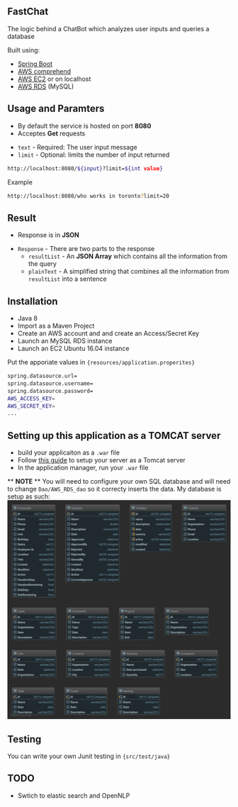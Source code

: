 ## FastChat

The logic behind a ChatBot which analyzes user inputs and queries a database

Built using:
  - [Spring Boot][SpringBoot]
  - [AWS comprehend][Comprehend]
  - [AWS EC2][EC2] or on localhost
  - [AWS RDS][RDS] (MySQL)

## Usage and Paramters
  - By default the service is hosted on port **8080**
  - Acceptes **Get** requests
  * `text` - Required: The user input message
  * `limit` - Optional: limits the number of input returned
```sh
http://localhost:8080/${input}?limit=${int value}
```
Example
```sh
http://localhost:8080/who works in toronto?limit=20
```
## Result
  - Response is in **JSON**
* `Response` - There are two parts to the response
  * `resultList` - An **JSON Array** which contains all the information from the query
  * `plainText` - A simplified string that combines all the information from `resultList` into a sentence



## Installation
  - Java 8
  - Import as a Maven Project
  - Create an AWS account and and create an Access/Secret Key
  - Launch an MySQL RDS instance
  - Launch an EC2 Ubuntu 16.04 instance

Put the apporiate values in  `{resources/application.properites}`

  ```sh
spring.datasource.url=
spring.datasource.username=
spring.datasource.password=
AWS_ACCESS_KEY=
AWS_SECRET_KEY=
...
```

## Setting up this application as a TOMCAT server
  - build your applicaiton as a `.war` file
  - Follow [this guide][setupTomcat] to setup your server as a Tomcat server
  - In the application manager, run your `.war` file

** **NOTE** **
You will need to configure your own SQL database and will need to change `Dao/AWS_RDS_dao`  so it correcty inserts the data. 
My database is setup as such:
    ![alt text](https://raw.githubusercontent.com/Lincoln23/FastChat/master/ChatBotDevDb.png)



## Testing
You can write your own Junit testing in `{src/test/java}`



   [EC2]: <https://aws.amazon.com/ec2/>
   [RDS]:<https://aws.amazon.com/rds/>
   [SpringBoot]: <https://spring.io/projects/spring-boot>
   [Comprehend]: <https://aws.amazon.com/comprehend/>
   [AWS]: <https://aws.amazon.com/sdk-for-java/>
   [setupTomcat]:<https://www.digitalocean.com/community/tutorials/how-to-install-apache-tomcat-8-on-ubuntu-16-04>

## TODO
  - Swtich to elastic search and OpenNLP